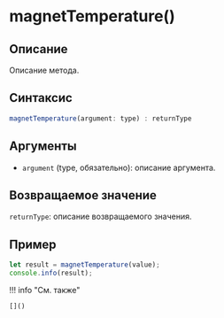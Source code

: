 # magnetTemperature()

## Описание
Описание метода.

## Синтаксис
```javascript
magnetTemperature(argument: type) : returnType
```

## Аргументы
- `argument` (type, обязательно): описание аргумента.

## Возвращаемое значение
`returnType`: описание возвращаемого значения.

## Пример
```javascript linenums="1"
let result = magnetTemperature(value);
console.info(result);
```

!!! info "См. также"

    []()

